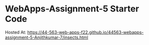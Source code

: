 # WebApps-Assignment-5 Starter Code

Hosted At: https://44-563-web-apps-f22.github.io/44563-webapps-assignment-5-Anjithkumar-7/insects.html
